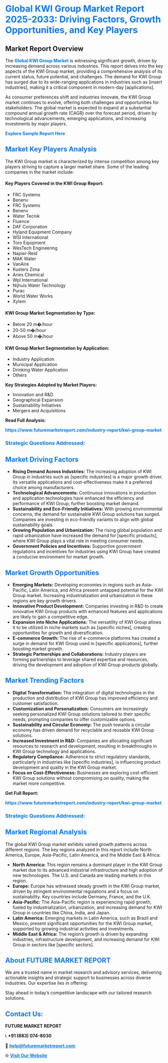 <h1 style="color: #007BFF;">Global KWI Group Market Report 2025-2033: Driving Factors, Growth Opportunities, and Key Players</h1>

<section id="overview">
<h2>Market Report Overview</h2>
<p>The <a href="https://www.futuremarketreport.com/industry-report/kwi-group-market" style="color: #007BFF; text-decoration: none;"><strong>Global KWI Group Market</strong></a> is witnessing significant growth, driven by increasing demand across various industries. This report delves into the key aspects of the KWI Group market, providing a comprehensive analysis of its current status, future potential, and challenges. The demand for KWI Group has surged due to its wide-ranging applications in industries such as [insert industries], making it a critical component in modern-day [applications].</p>
<p>As consumer preferences shift and industries innovate, the KWI Group market continues to evolve, offering both challenges and opportunities for stakeholders. The global market is expected to expand at a substantial compound annual growth rate (CAGR) over the forecast period, driven by technological advancements, emerging applications, and increasing investments by major players.</p>
</section>

<section id="overview">
<p><a href="https://www.futuremarketreport.com/request-sample/reportId=56796" style="color: #007BFF; text-decoration: none;"><strong>Explore Sample Report Here</strong></a></p>
</section>

<section id="key-players">
<h2 style="color: #007BFF;">Market Key Players Analysis</h2>
<p>The KWI Group market is characterized by intense competition among key players striving to capture a larger market share. Some of the leading companies in the market include:</p>
<h4>Key Players Covered in the KWI Group Report:</h4>
<ul><li>FRC Systems</li><li>Benenv</li><li>FRC Systems</li><li>Benenv</li><li>Water Tecnik</li><li>Fluence</li><li>DAF Corporation</li><li>Hyland Equipment Company</li><li>WSI International</li><li>Toro Equipment</li><li>WesTech Engineering</li><li>Napier-Reid</li><li>MAK Water</li><li>VanAire</li><li>Kusters Zima</li><li>Aries Chemical</li><li>Wpl International</li><li>Nijhuis Water Technology</li><li>Purac</li><li>World Water Works</li><li>Xylem</li></ul>
<h4>KWI Group Market Segmentation by Type:</h4>
<ul><li>Below 20 m�/hour</li><li>20-50 m�/hour</li><li>Above 50 m�/hour</li></ul>

<h4>KWI Group Market Segmentation by Application:</h4>
<ul><li>Industry Application</li><li>Municipal Application</li><li>Drinking Water Application</li><li>Others</li></ul>
<p><strong>Key Strategies Adopted by Market Players:</strong></p>
<ul>
<li>Innovation and R&D</li>
<li>Geographical Expansion</li>
<li>Sustainability Initiatives</li>
<li>Mergers and Acquisitions</li>
</ul>
</section>

<section>
<p><strong>Read Full Analysis: </strong></p><a href="https://www.futuremarketreport.com/industry-report/kwi-group-market" style="color: #007BFF; text-decoration: none;"><strong>https://www.futuremarketreport.com/industry-report/kwi-group-market</strong></a>
<h3 style="color: #007BFF;">Strategic Questions Addressed:</h3>
</section>

<section id="driving-factors">
<h2 style="color: #007BFF;">Market Driving Factors</h2>
<ul>
<li><strong>Rising Demand Across Industries:</strong> The increasing adoption of KWI Group in industries such as [specific industries] is a major growth driver. Its versatile applications and cost-effectiveness make it a preferred choice among manufacturers.</li>
<li><strong>Technological Advancements:</strong> Continuous innovations in production and application technologies have enhanced the efficiency and performance of KWI Group, further boosting market demand.</li>
<li><strong>Sustainability and Eco-Friendly Initiatives:</strong> With growing environmental concerns, the demand for sustainable KWI Group solutions has surged. Companies are investing in eco-friendly variants to align with global sustainability goals.</li>
<li><strong>Growing Population and Urbanization:</strong> The rising global population and rapid urbanization have increased the demand for [specific products], where KWI Group plays a vital role in meeting consumer needs.</li>
<li><strong>Government Policies and Incentives:</strong> Supportive government regulations and incentives for industries using KWI Group have created a conducive environment for market growth.</li>
</ul>
</section>

<section id="growth-opportunities">
<h2 style="color: #007BFF;">Market Growth Opportunities</h2>
<ul>
<li><strong>Emerging Markets:</strong> Developing economies in regions such as Asia-Pacific, Latin America, and Africa present untapped potential for the KWI Group market. Increasing industrialization and urbanization in these regions are key growth drivers.</li>
<li><strong>Innovative Product Development:</strong> Companies investing in R&D to create innovative KWI Group products with enhanced features and applications are likely to gain a competitive edge.</li>
<li><strong>Expansion into Niche Applications:</strong> The versatility of KWI Group allows it to be utilized in niche markets such as [specific niches], creating opportunities for growth and diversification.</li>
<li><strong>E-commerce Growth:</strong> The rise of e-commerce platforms has created a surge in demand for KWI Group used in [specific applications], further boosting market growth.</li>
<li><strong>Strategic Partnerships and Collaborations:</strong> Industry players are forming partnerships to leverage shared expertise and resources, driving the development and adoption of KWI Group products globally.</li>
</ul>
</section>

<section id="trending-factors">
<h2 style="color: #007BFF;">Market Trending Factors</h2>
<ul>
<li><strong>Digital Transformation:</strong> The integration of digital technologies in the production and distribution of KWI Group has improved efficiency and customer satisfaction.</li>
<li><strong>Customization and Personalization:</strong> Consumers are increasingly seeking personalized KWI Group solutions tailored to their specific needs, prompting companies to offer customizable options.</li>
<li><strong>Sustainability and Circular Economy:</strong> The push towards a circular economy has driven demand for recyclable and reusable KWI Group solutions.</li>
<li><strong>Increased Investment in R&D:</strong> Companies are allocating significant resources to research and development, resulting in breakthroughs in KWI Group technology and applications.</li>
<li><strong>Regulatory Compliance:</strong> Adherence to strict regulatory standards, particularly in industries like [specific industries], is influencing product development and quality in the KWI Group market.</li>
<li><strong>Focus on Cost-Effectiveness:</strong> Businesses are exploring cost-efficient KWI Group solutions without compromising on quality, making the market more competitive.</li>
</ul>
</section>

<section>
<p><strong>Get Full Report: </strong></p><a href="https://www.futuremarketreport.com/industry-report/kwi-group-market" style="color: #007BFF; text-decoration: none;"><strong>https://www.futuremarketreport.com/industry-report/kwi-group-market</strong></a>
<h3 style="color: #007BFF;">Strategic Questions Addressed:</h3>
</section>


<section id="regional-analysis">
<h2 style="color: #007BFF;">Market Regional Analysis</h2>
<p>The global KWI Group market exhibits varied growth patterns across different regions. The key regions analyzed in this report include North America, Europe, Asia-Pacific, Latin America, and the Middle East & Africa:</p>
<ul>
<li><strong>North America:</strong> This region remains a dominant player in the KWI Group market due to its advanced industrial infrastructure and high adoption of new technologies. The U.S. and Canada are leading markets in this region.</li>
<li><strong>Europe:</strong> Europe has witnessed steady growth in the KWI Group market, driven by stringent environmental regulations and a focus on sustainability. Key countries include Germany, France, and the U.K.</li>
<li><strong>Asia-Pacific:</strong> The Asia-Pacific region is experiencing rapid growth, fueled by industrialization, urbanization, and increasing demand for KWI Group in countries like China, India, and Japan.</li>
<li><strong>Latin America:</strong> Emerging markets in Latin America, such as Brazil and Mexico, present significant opportunities for the KWI Group market, supported by growing industrial activities and investments.</li>
<li><strong>Middle East & Africa:</strong> The region’s growth is driven by expanding industries, infrastructure development, and increasing demand for KWI Group in sectors like [specific sectors].</li>
</ul>
</section>

<footer>
<h2 style="color: #007BFF;">About FUTURE MARKET REPORT</h2>
<p>We are a trusted name in market research and advisory services, delivering actionable insights and strategic support to businesses across diverse industries. Our expertise lies in offering:</p>

<p>Stay ahead in today’s competitive landscape with our tailored research solutions.</p>

<h2 style="color: #007BFF;">Contact Us:</h2>
<p><strong>FUTURE MARKET REPORT</strong></p>
<p>📞 <strong>+91 (883) 074-8030</strong></p>
<p>📧 <strong><a href="mailto:help@futuremarketreport.com" style="color: #007BFF;">help@futuremarketreport.com</a></strong></p>
<p>🌐 <strong><a href="https://www.futuremarketreport.com/" style="color: #007BFF;">Visit Our Website</a></strong></p>
</footer>